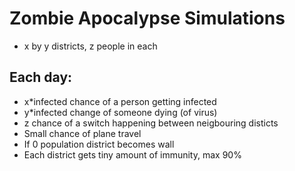 # Zombie Apocalypse Simulations

* x by y districts, z people in each

## Each day:

* x*infected chance of a person getting infected
* y*infected change of someone dying (of virus)
* z chance of a switch happening between neigbouring disticts
* Small chance of plane travel
* If 0 population district becomes wall
* Each district gets tiny amount of immunity, max 90%